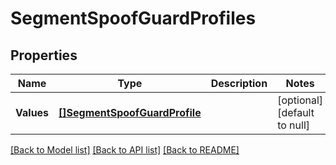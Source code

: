 # SegmentSpoofGuardProfiles

## Properties
Name | Type | Description | Notes
------------ | ------------- | ------------- | -------------
**Values** | [**[]SegmentSpoofGuardProfile**](SegmentSpoofGuardProfile.md) |  | [optional] [default to null]

[[Back to Model list]](../README.md#documentation-for-models) [[Back to API list]](../README.md#documentation-for-api-endpoints) [[Back to README]](../README.md)


